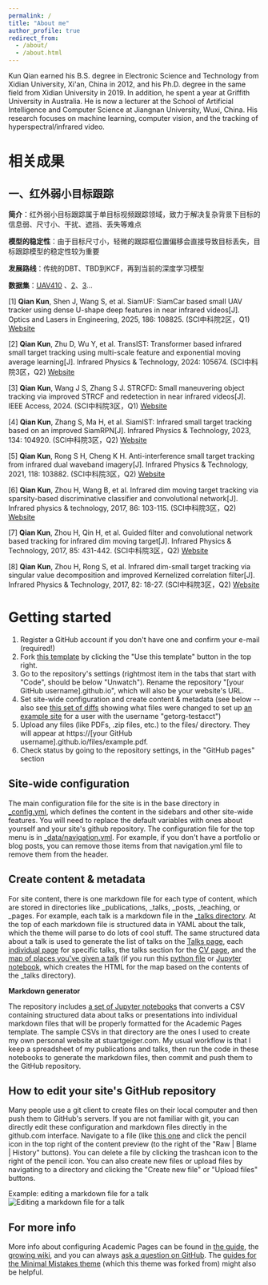 ```yaml
---
permalink: /
title: "About me"
author_profile: true
redirect_from: 
  - /about/
  - /about.html
---
```


Kun Qian earned his B.S. degree in Electronic Science and Technology from Xidian University, Xi'an, China in 2012, and his Ph.D. degree in the same field from Xidian University in 2019. In addition, he spent a year at Griffith University in Australia. He is now a lecturer at the School of Artificial Intelligence and Computer Science at Jiangnan University, Wuxi, China. His research focuses on machine learning, computer vision, and the tracking of hyperspectral/infrared video. 

相关成果
======
一、红外弱小目标跟踪
------

**简介**：红外弱小目标跟踪属于单目标视频跟踪领域，致力于解决复杂背景下目标的信息弱、尺寸小、干扰、遮挡、丢失等难点

**模型的稳定性**：由于目标尺寸小，轻微的跟踪框位置偏移会直接导致目标丢失，目标跟踪模型的稳定性较为重要

**发展路线**：传统的DBT、TBD到KCF，再到当前的深度学习模型

**数据集**：[UAV410](https://github.com/HwangBo94/Anti-UAV410) 、[2](https://www.scidb.cn/en/detail?dataSetId=808025946870251520)、[3](https://www.scidb.cn/en/detail?dataSetId=720626420933459968)...

[1] **Qian Kun**, Shen J, Wang S, et al. SiamUF: SiamCar based small UAV tracker using dense U-shape deep features in near infrared videos[J]. Optics and Lasers in Engineering, 2025, 186: 108825. (SCI中科院2区，Q1) [Website](https://www.sciencedirect.com/science/article/abs/pii/S0143816625000120)

[2] **Qian Kun**, Zhu D, Wu Y, et al. TransIST: Transformer based infrared small target tracking using multi-scale feature and exponential moving average learning[J]. Infrared Physics & Technology, 2024: 105674. (SCI中科院3区，Q2) [Website](https://www.sciencedirect.com/science/article/abs/pii/S1350449524005589)

[3] **Qian Kun**, Wang J S, Zhang S J. STRCFD: Small maneuvering object tracking via improved STRCF and redetection in near infrared videos[J]. IEEE Access, 2024. (SCI中科院3区，Q1) [Website](https://ieeexplore.ieee.org/abstract/document/10379631)

[4] **Qian Kun**, Zhang S, Ma H, et al. SiamIST: Infrared small target tracking based on an improved SiamRPN[J]. Infrared Physics & Technology, 2023, 134: 104920. (SCI中科院3区，Q2) [Website](https://www.sciencedirect.com/science/article/abs/pii/S135044952300378X) 

[5] **Qian Kun**, Rong S H, Cheng K H. Anti-interference small target tracking from infrared dual waveband imagery[J]. Infrared Physics & Technology, 2021, 118: 103882. (SCI中科院3区，Q2) [Website](https://www.sciencedirect.com/science/article/abs/pii/S1350449521002541) 

[6] **Qian Kun**, Zhou H, Wang B, et al. Infrared dim moving target tracking via sparsity-based discriminative classifier and convolutional network[J]. Infrared physics & technology, 2017, 86: 103-115. (SCI中科院3区，Q2) [Website](https://www.sciencedirect.com/science/article/abs/pii/S1350449516304522) 

[7] **Qian Kun**, Zhou H, Qin H, et al. Guided filter and convolutional network based tracking for infrared dim moving target[J]. Infrared Physics & Technology, 2017, 85: 431-442. (SCI中科院3区，Q2) [Website](https://www.sciencedirect.com/science/article/abs/pii/S1350449517301652) 

[8] **Qian Kun**, Zhou H, Rong S, et al. Infrared dim-small target tracking via singular value decomposition and improved Kernelized correlation filter[J]. Infrared Physics & Technology, 2017, 82: 18-27. (SCI中科院3区，Q2) [Website](https://www.sciencedirect.com/science/article/abs/pii/S1350449516304832) 



Getting started
======
1. Register a GitHub account if you don't have one and confirm your e-mail (required!)
1. Fork [this template](https://github.com/academicpages/academicpages.github.io) by clicking the "Use this template" button in the top right. 
1. Go to the repository's settings (rightmost item in the tabs that start with "Code", should be below "Unwatch"). Rename the repository "[your GitHub username].github.io", which will also be your website's URL.
1. Set site-wide configuration and create content & metadata (see below -- also see [this set of diffs](http://archive.is/3TPas) showing what files were changed to set up [an example site](https://getorg-testacct.github.io) for a user with the username "getorg-testacct")
1. Upload any files (like PDFs, .zip files, etc.) to the files/ directory. They will appear at https://[your GitHub username].github.io/files/example.pdf.  
1. Check status by going to the repository settings, in the "GitHub pages" section

Site-wide configuration
------
The main configuration file for the site is in the base directory in [_config.yml](https://github.com/academicpages/academicpages.github.io/blob/master/_config.yml), which defines the content in the sidebars and other site-wide features. You will need to replace the default variables with ones about yourself and your site's github repository. The configuration file for the top menu is in [_data/navigation.yml](https://github.com/academicpages/academicpages.github.io/blob/master/_data/navigation.yml). For example, if you don't have a portfolio or blog posts, you can remove those items from that navigation.yml file to remove them from the header. 

Create content & metadata
------
For site content, there is one markdown file for each type of content, which are stored in directories like _publications, _talks, _posts, _teaching, or _pages. For example, each talk is a markdown file in the [_talks directory](https://github.com/academicpages/academicpages.github.io/tree/master/_talks). At the top of each markdown file is structured data in YAML about the talk, which the theme will parse to do lots of cool stuff. The same structured data about a talk is used to generate the list of talks on the [Talks page](https://academicpages.github.io/talks), each [individual page](https://academicpages.github.io/talks/2012-03-01-talk-1) for specific talks, the talks section for the [CV page](https://academicpages.github.io/cv), and the [map of places you've given a talk](https://academicpages.github.io/talkmap.html) (if you run this [python file](https://github.com/academicpages/academicpages.github.io/blob/master/talkmap.py) or [Jupyter notebook](https://github.com/academicpages/academicpages.github.io/blob/master/talkmap.ipynb), which creates the HTML for the map based on the contents of the _talks directory).

**Markdown generator**

The repository includes [a set of Jupyter notebooks](https://github.com/academicpages/academicpages.github.io/tree/master/markdown_generator
) that converts a CSV containing structured data about talks or presentations into individual markdown files that will be properly formatted for the Academic Pages template. The sample CSVs in that directory are the ones I used to create my own personal website at stuartgeiger.com. My usual workflow is that I keep a spreadsheet of my publications and talks, then run the code in these notebooks to generate the markdown files, then commit and push them to the GitHub repository.

How to edit your site's GitHub repository
------
Many people use a git client to create files on their local computer and then push them to GitHub's servers. If you are not familiar with git, you can directly edit these configuration and markdown files directly in the github.com interface. Navigate to a file (like [this one](https://github.com/academicpages/academicpages.github.io/blob/master/_talks/2012-03-01-talk-1.md) and click the pencil icon in the top right of the content preview (to the right of the "Raw | Blame | History" buttons). You can delete a file by clicking the trashcan icon to the right of the pencil icon. You can also create new files or upload files by navigating to a directory and clicking the "Create new file" or "Upload files" buttons. 

Example: editing a markdown file for a talk
![Editing a markdown file for a talk](/images/editing-talk.png)

For more info
------
More info about configuring Academic Pages can be found in [the guide](https://academicpages.github.io/markdown/), the [growing wiki](https://github.com/academicpages/academicpages.github.io/wiki), and you can always [ask a question on GitHub](https://github.com/academicpages/academicpages.github.io/discussions). The [guides for the Minimal Mistakes theme](https://mmistakes.github.io/minimal-mistakes/docs/configuration/) (which this theme was forked from) might also be helpful.
